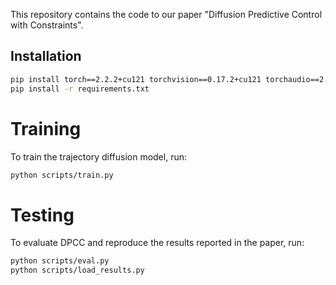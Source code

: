 This repository contains the code to our paper "Diffusion Predictive Control with Constraints".

## Installation
```bash
pip install torch==2.2.2+cu121 torchvision==0.17.2+cu121 torchaudio==2.2.2+cu121 -f https://download.pytorch.org/whl/torch_stable.html
pip install -r requirements.txt
```

# Training
To train the trajectory diffusion model, run:
```bash
python scripts/train.py
```

# Testing
To evaluate DPCC and reproduce the results reported in the paper, run:
```bash
python scripts/eval.py
python scripts/load_results.py
```
